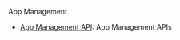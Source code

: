 App Management

- [App Management API](https://editor.swagger.io/?url=https://raw.githubusercontent.com/IceWhaleTech/IceWhale-OpenAPI/main/app/app/openapi.yaml): App Management APIs